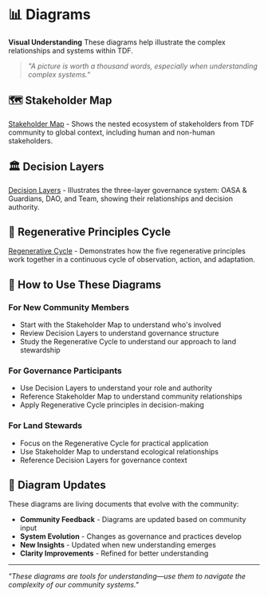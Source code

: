 # 📊 Diagrams

**Visual Understanding** These diagrams help illustrate the complex relationships and systems within TDF.

> *"A picture is worth a thousand words, especially when understanding complex systems."*

## 🗺️ Stakeholder Map

[Stakeholder Map](stakeholder_map.md) - Shows the nested ecosystem of stakeholders from TDF community to global context, including human and non-human stakeholders.

## 🏛️ Decision Layers

[Decision Layers](decision_layers.md) - Illustrates the three-layer governance system: OASA & Guardians, DAO, and Team, showing their relationships and decision authority.

## 🌱 Regenerative Principles Cycle

[Regenerative Cycle](regenerative_cycle.md) - Demonstrates how the five regenerative principles work together in a continuous cycle of observation, action, and adaptation.

## 🎯 How to Use These Diagrams

### For New Community Members
- Start with the Stakeholder Map to understand who's involved
- Review Decision Layers to understand governance structure
- Study the Regenerative Cycle to understand our approach to land stewardship

### For Governance Participants
- Use Decision Layers to understand your role and authority
- Reference Stakeholder Map to understand community relationships
- Apply Regenerative Cycle principles in decision-making

### For Land Stewards
- Focus on the Regenerative Cycle for practical application
- Use Stakeholder Map to understand ecological relationships
- Reference Decision Layers for governance context

## 🔄 Diagram Updates

These diagrams are living documents that evolve with the community:

- **Community Feedback** - Diagrams are updated based on community input
- **System Evolution** - Changes as governance and practices develop
- **New Insights** - Updated when new understanding emerges
- **Clarity Improvements** - Refined for better understanding

---

*"These diagrams are tools for understanding—use them to navigate the complexity of our community systems."*
